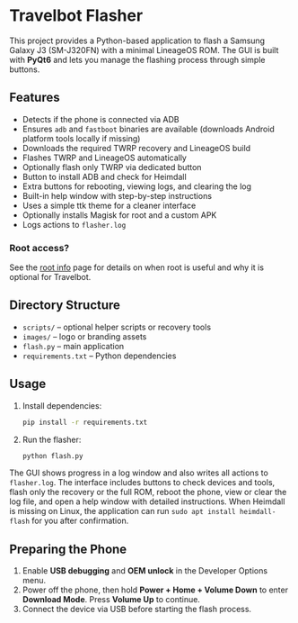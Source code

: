 # Travelbot Flasher

This project provides a Python-based application to flash a Samsung Galaxy J3 (SM-J320FN) with a minimal LineageOS ROM. The GUI is built with **PyQt6** and lets you manage the flashing process through simple buttons.

## Features
- Detects if the phone is connected via ADB
- Ensures `adb` and `fastboot` binaries are available (downloads Android platform tools locally if missing)
- Downloads the required TWRP recovery and LineageOS build
- Flashes TWRP and LineageOS automatically
- Optionally flash only TWRP via dedicated button
- Button to install ADB and check for Heimdall
- Extra buttons for rebooting, viewing logs, and clearing the log
- Built-in help window with step-by-step instructions
- Uses a simple ttk theme for a cleaner interface
- Optionally installs Magisk for root and a custom APK
- Logs actions to `flasher.log`

### Root access?

See the [root info](docs/root.html) page for details on when root is useful and why it is optional for Travelbot.

## Directory Structure
- `scripts/` – optional helper scripts or recovery tools
- `images/` – logo or branding assets
- `flash.py` – main application
- `requirements.txt` – Python dependencies

## Usage
1. Install dependencies:
   ```bash
   pip install -r requirements.txt
   ```
2. Run the flasher:
   ```bash
   python flash.py
   ```

The GUI shows progress in a log window and also writes all actions to `flasher.log`.
The interface includes buttons to check devices and tools, flash only the recovery or the full ROM, reboot the phone, view or clear the log file, and open a help window with detailed instructions. When Heimdall is missing on Linux, the application can run `sudo apt install heimdall-flash` for you after confirmation.

## Preparing the Phone

1. Enable **USB debugging** and **OEM unlock** in the Developer Options menu.
2. Power off the phone, then hold **Power + Home + Volume Down** to enter **Download Mode**. Press **Volume Up** to continue.
3. Connect the device via USB before starting the flash process.

